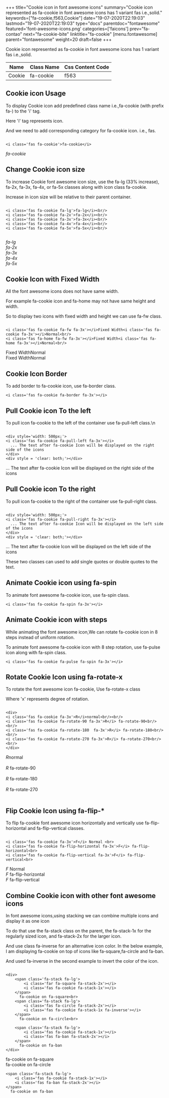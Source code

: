 +++
title="Cookie icon in font awesome icons"
summary="Cookie icon represented as fa-cookie in font awesome icons has 1 variant fas i.e.,solid."
keywords=["fa-cookie,f563,Cookie"]
date="19-07-2020T22:19:03"
lastmod="19-07-2020T22:19:03"
type="docs"
parentdoc="fontawesome"
featured='font-awesome-icons.png'
categories=['faicons']
prev="fa-contao"
next="fa-cookie-bite"
linktitle="fa-cookie"
[menu.fontawesome]
parent="fontawesome"
weight=20
draft=false
+++


Cookie icon represented as fa-cookie in font awesome icons has 1 variant fas i.e.,solid.

<div class='table-responsive'><table class='table'><thead><tr><th>Name</th><th>Class Name</th><th>Css Content Code</th></tr></thead><tbody><tr><td>Cookie</td><td>fa-cookie</td><td>f563</td></tr></tbody></table></div>



## Cookie icon Usage

To display Cookie icon add predefined class name i.e.,fa-cookie (with prefix fa-) to the 'i' tag.

Here 'i' tag represents icon.

And we need to add corresponding category for fa-cookie icon. i.e., fas.


```

<i class='fas fa-cookie'>fa-cookie</i>
```

<i class='fas fa-cookie'>fa-cookie</i>




## Change Cookie icon size
To increase Cookie font awesome icon size, use the fa-lg (33% increase), fa-2x, fa-3x, fa-4x, or fa-5x classes along with icon class fa-cookie.

Increase in icon size will be relative to their parent container. 

```

<i class='fas fa-cookie fa-lg'>fa-lg</i><br/>
<i class='fas fa-cookie fa-2x'>fa-2x</i><br/>
<i class='fas fa-cookie fa-3x'>fa-3x</i><br/>
<i class='fas fa-cookie fa-4x'>fa-4x</i><br/>
<i class='fas fa-cookie fa-5x'>fa-5x</i><br/>
            
```

<i class='fas fa-cookie fa-lg'>fa-lg</i><br/>
<i class='fas fa-cookie fa-2x'>fa-2x</i><br/>
<i class='fas fa-cookie fa-3x'>fa-3x</i><br/>
<i class='fas fa-cookie fa-4x'>fa-4x</i><br/>
<i class='fas fa-cookie fa-5x'>fa-5x</i><br/>
            



## Cookie Icon with Fixed Width 

All the font awesome icons does not have same width.

For example fa-cookie icon and fa-home may not have same height and width.

So to display two icons with fixed width and height we can use fa-fw class.


```

<i class='fas fa-cookie fa-fw fa-3x'></i>Fixed Width<i class='fas fa-cookie fa-3x'></i>Normal<br/>
<i class='fas fa-home fa-fw fa-3x'></i>Fixed Width<i class='fas fa-home fa-3x'></i>Normal<br/>
```

<i class='fas fa-cookie fa-fw fa-3x'></i>Fixed Width<i class='fas fa-cookie fa-3x'></i>Normal<br/>
<i class='fas fa-home fa-fw fa-3x'></i>Fixed Width<i class='fas fa-home fa-3x'></i>Normal<br/>



## Cookie Icon Border 

To add border to fa-cookie icon, use fa-border class.


```
<i class='fas fa-cookie fa-border fa-3x'></i>

```
<i class='fas fa-cookie fa-border fa-3x'></i>





## Pull Cookie icon To the left

To pull icon fa-cookie to the left of the container use fa-pull-left class.\n

```

<div style='width: 500px;'>
<i class='fas fa-cookie fa-pull-left fa-3x'></i>
  ... The text after fa-cookie Icon will be displayed on the right side of the icons
</div>
<div style = 'clear: both;'></div>
```

<div style='width: 500px;'>
<i class='fas fa-cookie fa-pull-left fa-3x'></i>
  ... The text after fa-cookie Icon will be displayed on the right side of the icons
</div>
<div style = 'clear: both;'></div>




## Pull Cookie icon To the right
To pull icon fa-cookie to the right of the container use fa-pull-right class.

```

<div style='width: 500px;'>
<i class='fas fa-cookie fa-pull-right fa-3x'></i>
  ... The text after fa-cookie Icon will be displayed on the left side of the icons
</div>
<div style = 'clear: both;'></div>
```

<div style='width: 500px;'>
<i class='fas fa-cookie fa-pull-right fa-3x'></i>
  ... The text after fa-cookie Icon will be displayed on the left side of the icons
</div>
<div style = 'clear: both;'></div>

These two classes can used to add single quotes or double quotes to the text.


## Animate Cookie icon using fa-spin
To animate font awesome fa-cookie icon, use fa-spin class.

```
<i class='fas fa-cookie fa-spin fa-3x'></i>
```
<i class='fas fa-cookie fa-spin fa-3x'></i>




## Animate Cookie icon with steps
While animating the font awesome icon,We can rotate fa-cookie icon in 8 steps instead of uniform rotation.

To animate font awesome fa-cookie icon with 8 step rotation, use fa-pulse icon along with fa-spin class.


```
<i class='fas fa-cookie fa-pulse fa-spin fa-3x'></i>

```
<i class='fas fa-cookie fa-pulse fa-spin fa-3x'></i>





## Rotate Cookie Icon using fa-rotate-x
To rotate the font awesome icon fa-cookie, Use fa-rotate-x class

Where 'x' represents degree of rotation.


```

<div>
<i class='fas fa-cookie fa-3x'>R</i>normal<br/><br/>
<i class='fas fa-cookie fa-rotate-90 fa-3x'>R</i> fa-rotate-90<br/><br/> 
<i class='fas fa-cookie fa-rotate-180  fa-3x'>R</i> fa-rotate-180<br/><br/> 
<i class='fas fa-cookie fa-rotate-270 fa-3x'>R</i> fa-rotate-270<br/><br/>
</div>
```

<div>
<i class='fas fa-cookie fa-3x'>R</i>normal<br/><br/>
<i class='fas fa-cookie fa-rotate-90 fa-3x'>R</i> fa-rotate-90<br/><br/> 
<i class='fas fa-cookie fa-rotate-180  fa-3x'>R</i> fa-rotate-180<br/><br/> 
<i class='fas fa-cookie fa-rotate-270 fa-3x'>R</i> fa-rotate-270<br/><br/>
</div>




## Flip Cookie Icon using fa-flip-*
To flip fa-cookie font awesome icon horizontally and vertically use fa-flip-horizontal and fa-flip-vertical classes. 

```

<i class='fas fa-cookie fa-3x'>F</i> Normal <br>
<i class='fas fa-cookie fa-flip-horizontal fa-3x'>F</i> fa-flip-horizontal<br>
<i class='fas fa-cookie fa-flip-vertical fa-3x'>F</i> fa-flip-vertical<br>
```

<i class='fas fa-cookie fa-3x'>F</i> Normal <br>
<i class='fas fa-cookie fa-flip-horizontal fa-3x'>F</i> fa-flip-horizontal<br>
<i class='fas fa-cookie fa-flip-vertical fa-3x'>F</i> fa-flip-vertical<br>




## Combine Cookie icon with other font awesome icons
In font awesome icons,using stacking we can combine multiple icons and display it as one icon 

To do that use the fa-stack class on the parent, the fa-stack-1x for the regularly sized icon, and fa-stack-2x for the larger icon.

And use class fa-inverse for an alternative icon color. 
In the below example, I am displaying fa-cookie on top of icons like fa-square,fa-circle and fa-ban.

And used fa-inverse in the second example to invert the color of the icon.

```

<div>
    <span class='fa-stack fa-lg'>
        <i class='far fa-square fa-stack-2x'></i>
        <i class='fas fa-cookie fa-stack-1x'></i>
    </span>
      fa-cookie on fa-square<br>
    <span class='fa-stack fa-lg'>
        <i class='fas fa-circle fa-stack-2x'></i>
        <i class='fas fa-cookie fa-stack-1x fa-inverse'></i>
    </span>
      fa-cookie on fa-circle<br>

    <span class='fa-stack fa-lg'>
        <i class='fas fa-cookie fa-stack-1x'></i>
        <i class='fas fa-ban fa-stack-2x'></i>
    </span>
      fa-cookie on fa-ban
</div>
```

<div>
    <span class='fa-stack fa-lg'>
        <i class='far fa-square fa-stack-2x'></i>
        <i class='fas fa-cookie fa-stack-1x'></i>
    </span>
      fa-cookie on fa-square<br>
    <span class='fa-stack fa-lg'>
        <i class='fas fa-circle fa-stack-2x'></i>
        <i class='fas fa-cookie fa-stack-1x fa-inverse'></i>
    </span>
      fa-cookie on fa-circle<br>

    <span class='fa-stack fa-lg'>
        <i class='fas fa-cookie fa-stack-1x'></i>
        <i class='fas fa-ban fa-stack-2x'></i>
    </span>
      fa-cookie on fa-ban
</div>






